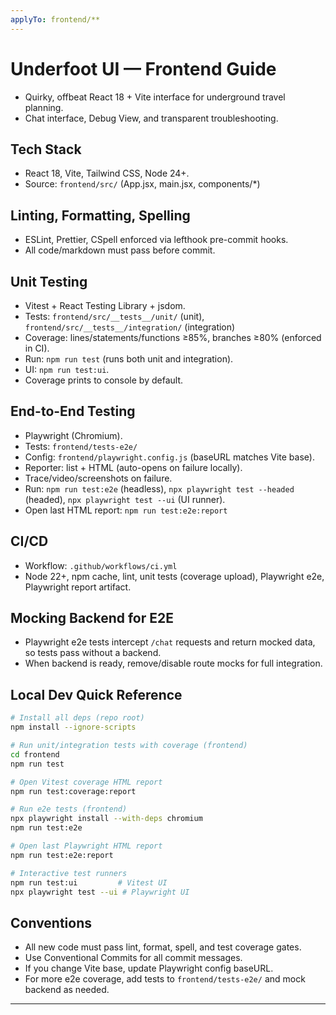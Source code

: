 ```yaml
---
applyTo: frontend/**
---
```


# Underfoot UI — Frontend Guide

- Quirky, offbeat React 18 + Vite interface for underground travel planning.
- Chat interface, Debug View, and transparent troubleshooting.

## Tech Stack
- React 18, Vite, Tailwind CSS, Node 24+.
- Source: `frontend/src/` (App.jsx, main.jsx, components/*)

## Linting, Formatting, Spelling
- ESLint, Prettier, CSpell enforced via lefthook pre-commit hooks.
- All code/markdown must pass before commit.

## Unit Testing
- Vitest + React Testing Library + jsdom.
- Tests: `frontend/src/__tests__/unit/` (unit), `frontend/src/__tests__/integration/` (integration)
- Coverage: lines/statements/functions ≥85%, branches ≥80% (enforced in CI).
- Run: `npm run test` (runs both unit and integration).
- UI: `npm run test:ui`.
- Coverage prints to console by default.

## End-to-End Testing
- Playwright (Chromium).
- Tests: `frontend/tests-e2e/`
- Config: `frontend/playwright.config.js` (baseURL matches Vite base).
- Reporter: list + HTML (auto-opens on failure locally).
- Trace/video/screenshots on failure.
- Run: `npm run test:e2e` (headless), `npx playwright test --headed` (headed), `npx playwright test --ui` (UI runner).
- Open last HTML report: `npm run test:e2e:report`

## CI/CD
- Workflow: `.github/workflows/ci.yml`
- Node 22+, npm cache, lint, unit tests (coverage upload), Playwright e2e, Playwright report artifact.

## Mocking Backend for E2E
- Playwright e2e tests intercept `/chat` requests and return mocked data, so tests pass without a backend.
- When backend is ready, remove/disable route mocks for full integration.

## Local Dev Quick Reference
```bash
# Install all deps (repo root)
npm install --ignore-scripts

# Run unit/integration tests with coverage (frontend)
cd frontend
npm run test

# Open Vitest coverage HTML report
npm run test:coverage:report

# Run e2e tests (frontend)
npx playwright install --with-deps chromium
npm run test:e2e

# Open last Playwright HTML report
npm run test:e2e:report

# Interactive test runners
npm run test:ui         # Vitest UI
npx playwright test --ui # Playwright UI
```

## Conventions
- All new code must pass lint, format, spell, and test coverage gates.
- Use Conventional Commits for all commit messages.
- If you change Vite base, update Playwright config baseURL.
- For more e2e coverage, add tests to `frontend/tests-e2e/` and mock backend as needed.

---

<!-- This file is auto-applied to the frontend folder via `.github/instructions/` for Copilot and contributor guidance. -->
